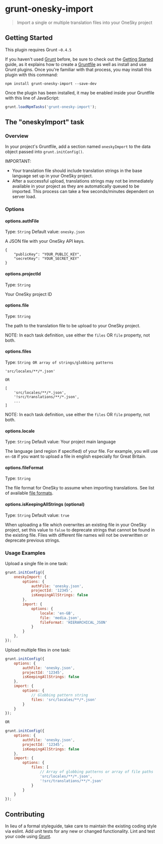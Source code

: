 # grunt-onesky-import

> Import a single or multiple translation files into your OneSky project

## Getting Started
This plugin requires Grunt `~0.4.5`

If you haven't used [Grunt](http://gruntjs.com/) before, be sure to check out the [Getting Started](http://gruntjs.com/getting-started) guide, as it explains how to create a [Gruntfile](http://gruntjs.com/sample-gruntfile) as well as install and use Grunt plugins. Once you're familiar with that process, you may install this plugin with this command:

```shell
npm install grunt-onesky-import --save-dev
```

Once the plugin has been installed, it may be enabled inside your Gruntfile with this line of JavaScript:

```js
grunt.loadNpmTasks('grunt-onesky-import');
```

## The "oneskyImport" task

### Overview
In your project's Gruntfile, add a section named `oneskyImport` to the data object passed into `grunt.initConfig()`.

IMPORTANT:

* Your translation file should include translation strings in the base language set up in your OneSky project.
* After a successful upload, translations strings may not be immediately available in your project as they are automatically queued to be imported. This process can take a few seconds/minutes dependent on server load.

### Options

#### options.authFile
Type: `String`
Default value: `onesky.json`

A JSON file with your OneSky API keys.
```
{
    "publicKey": "YOUR_PUBLIC_KEY",
    "secretKey": "YOUR_SECRET_KEY"
}
```

#### options.projectId
Type: `String`

Your OneSky project ID

#### options.file
Type: `String`

The path to the translation file to be upload to your OneSky project.

NOTE: In each task definition, use either the `files` OR `file` property, not both.

#### options.files
Type: `String OR array of strings/globbing patterns`

```
'src/locales/**/*.json'

OR

[
    'src/locales/**/*.json',
    '!src/translations/**/*.json',
    ...
]
```

NOTE: In each task definition, use either the `files` OR `file` property, not both.

#### options.locale
Type: `String` Default value: Your project main language

The language (and region if specified) of your file. For example, you will use `en-GB` if you want to upload a file in english especially for Great Britain.

#### options.fileFormat
Type: `String`

The file format for OneSky to assume when importing translations. See list of available [file formats](https://github.com/onesky/api-documentation-platform/blob/master/reference/format.md).

#### options.isKeepingAllStrings (optional)
Type: `String`
Default value: `true`

When uploading a file which overwrites an existing file in your OneSky project, set this value to `false` to deprecate strings that cannot be found in the existing file. Files with different file names will not be overwritten or deprecate previous strings.

### Usage Examples

Upload a single file in one task:
```js
grunt.initConfig({
    oneskyImport: {
        options: {
            authFile: 'onesky.json',
            projectId: '12345',
            isKeepingAllStrings: false
        },
        import: {
            options: {
                locale: 'en-GB',
                file: 'media.json',
                fileFormat: 'HIERARCHICAL_JSON'
            }
        }
    },
});
```

Upload multiple files in one task:
```js
grunt.initConfig({
    options: {
        authFile: 'onesky.json',
        projectId: '12345',
        isKeepingAllStrings: false
    },
    import: {
        options: {
            // Globbing pattern string
            files: 'src/locales/**/*.json'
        }
    }
});

OR

grunt.initConfig({
    options: {
        authFile: 'onesky.json',
        projectId: '12345',
        isKeepingAllStrings: false
    },
    import: {
        options: {
            files: [
                // Array of globbing patterns or array of file paths
                'src/locales/**/*.json',
                '!src/translations/**/*.json'
            }
        }
    }
});
```

## Contributing
In lieu of a formal styleguide, take care to maintain the existing coding style via eslint. Add unit tests for any new or changed functionality. Lint and test your code using [Grunt](http://gruntjs.com/).
